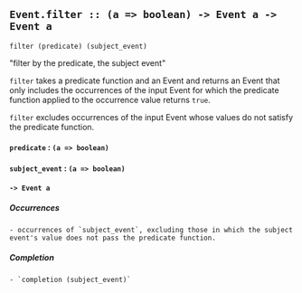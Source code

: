 ## `Event.filter :: (a => boolean) -> Event a -> Event a`

`filter (predicate) (subject_event)`

"filter by the predicate, the subject event"

`filter` takes a predicate function and an Event and returns an Event that only includes the occurrences of the input Event for which the predicate function applied to the occurrence value returns `true`.

`filter` excludes occurrences of the input Event whose values do not satisfy the predicate function.

#### `predicate` : `(a => boolean)`

#### `subject_event` : `(a => boolean)`

#### `-> Event a`

##### Occurrences
	- occurrences of `subject_event`, excluding those in which the subject event's value does not pass the predicate function.

##### Completion
	- `completion (subject_event)`
